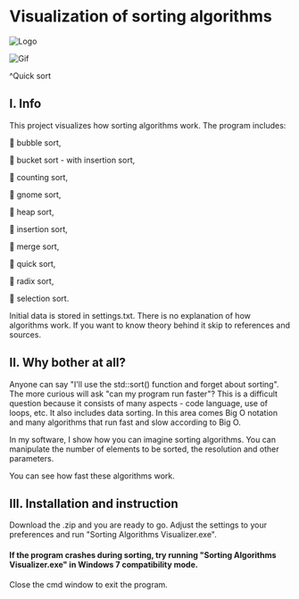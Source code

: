 # Visualization of sorting algorithms 

![Logo](https://drive.google.com/uc?id=1LM0BSiAZYsSIHtTdyukWAKB6zuCyq-bm)

![Gif](https://drive.google.com/uc?id=1BsIcizF1ZCAYQmbDTmExCDY0DnlDaCMC)

^Quick sort

## I. Info

This project visualizes how sorting algorithms work. The program includes:

🔹 bubble sort,

🔹 bucket sort - with insertion sort,

🔹 counting sort,

🔹 gnome sort,

🔹 heap sort,

🔹 insertion sort,

🔹 merge sort,

🔹 quick sort,

🔹 radix sort,

🔹 selection sort.


Initial data is stored in settings.txt. There is no explanation of how algorithms work. If you want to know theory behind it skip to references and sources.
## II. Why bother at all?
Anyone can say "I'll use the std::sort() function and forget about sorting". The more curious will ask "can my program run faster"? This is a difficult question because it consists of many aspects - code language, use of loops, etc. It also includes data sorting. In this area comes Big O notation and many algorithms that run fast and slow according to Big O.

In my software, I show how you can imagine sorting algorithms. You can manipulate the number of elements to be sorted, the resolution and other parameters.

You can see how fast these algorithms work.
## III. Installation and instruction
Download the .zip and you are ready to go. Adjust the settings to your preferences and run "Sorting Algorithms Visualizer.exe".

#### If the program crashes during sorting, try running "Sorting Algorithms Visualizer.exe" in Windows 7 compatibility mode.

Close the cmd window to exit the program.
